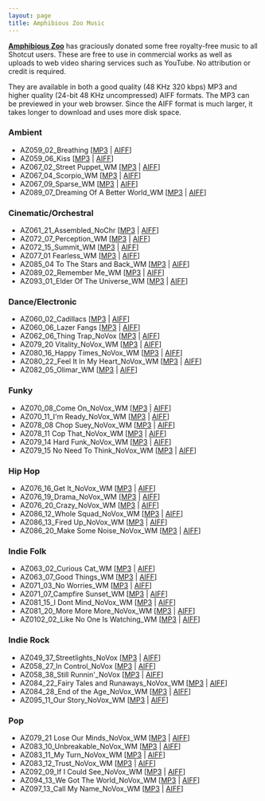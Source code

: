 ```yaml
---
layout: page
title: Amphibious Zoo Music
---
```



<!-- Shotcut Responsive -->
<ins class="adsbygoogle"
    style="display:block"
    data-ad-client="ca-pub-1305424236533187"
    data-ad-slot="3403753557"
    data-ad-format="auto"></ins>
<script>
(adsbygoogle = window.adsbygoogle || []).push({});
</script>

[**Amphibious Zoo**](https://www.amphibiouszoo.com) has graciously donated some
free royalty-free music to all Shotcut users. These are free to use in commercial
works as well as uploads to web video sharing services such as YouTube. No
attribution or credit is required.

They are available in both a good quality
(48 KHz 320 kbps) MP3 and higher quality (24-bit 48 KHz uncompressed) AIFF formats.
The MP3 can be previewed in your web browser.
Since the AIFF format is much larger, it takes longer to download and uses more disk space.

### Ambient

- AZ059_02_Breathing \[[MP3](/stockmedia/amphibious_zoo/ambient/AZ059_02_Breathing.mp3)
  | [AIFF](/stockmedia/amphibious_zoo/ambient/AZ059_02_Breathing.aif)\]
- AZ059_06_Kiss \[[MP3](/stockmedia/amphibious_zoo/ambient/AZ059_06_Kiss%20Of%20Death.mp3)
  | [AIFF](/stockmedia/amphibious_zoo/ambient/AZ059_06_Kiss%20Of%20Death.aif)\]
- AZ067_02_Street Puppet_WM \[[MP3](/stockmedia/amphibious_zoo/ambient/AZ067_02_Street%20Puppet_WM.mp3)
  | [AIFF](/stockmedia/amphibious_zoo/ambient/AZ067_02_Street%20Puppet_WM.aif)\]
- AZ067_04_Scorpio_WM \[[MP3](/stockmedia/amphibious_zoo/ambient/AZ067_04_Scorpio_WM.mp3)
  | [AIFF](/stockmedia/amphibious_zoo/ambient/AZ067_04_Scorpio_WM.aif)\]
- AZ067_09_Sparse_WM \[[MP3](/stockmedia/amphibious_zoo/ambient/AZ067_09_Sparse_WM.mp3)
  | [AIFF](/stockmedia/amphibious_zoo/ambient/AZ067_09_Sparse_WM.aif)\]
- AZ089_07_Dreaming Of A Better World_WM \[[MP3](/stockmedia/amphibious_zoo/ambient/AZ089_07_Dreaming%20Of%20A%20Better%20World_WM.mp3)
  | [AIFF](/stockmedia/amphibious_zoo/ambient/AZ089_07_Dreaming%20Of%20A%20Better%20World_WM.aif)\]

### Cinematic/Orchestral

- AZ061_21_Assembled_NoChr \[[MP3](/stockmedia/amphibious_zoo/cinematic/AZ061_21_Assembled_NoChr.mp3)
  | [AIFF](/stockmedia/amphibious_zoo/cinematic/AZ061_21_Assembled_NoChr.aif)\]
- AZ072_07_Perception_WM \[[MP3](/stockmedia/amphibious_zoo/cinematic/AZ072_07_Perception_WM.mp3)
  | [AIFF](/stockmedia/amphibious_zoo/cinematic/AZ072_07_Perception_WM.aif)\]
- AZ072_15_Summit_WM \[[MP3](/stockmedia/amphibious_zoo/cinematic/AZ072_15_Summit_WM.mp3)
  | [AIFF](/stockmedia/amphibious_zoo/cinematic/AZ072_15_Summit_WM.aif)\]
- AZ077_01 Fearless_WM \[[MP3](/stockmedia/amphibious_zoo/cinematic/AZ077_01%20Fearless_WM.mp3)
  | [AIFF](/stockmedia/amphibious_zoo/cinematic/AZ077_01%20Fearless_WM.aif)\]
- AZ085_04 To The Stars and Back_WM \[[MP3](/stockmedia/amphibious_zoo/cinematic/AZ085_04%20To%20The%20Stars%20and%20Back_WM.mp3)
  | [AIFF](/stockmedia/amphibious_zoo/cinematic/AZ085_04%20To%20The%20Stars%20and%20Back_WM.aif)\]
- AZ089_02_Remember Me_WM \[[MP3](/stockmedia/amphibious_zoo/cinematic/AZ089_02_Remember%20Me_WM.mp3)
  | [AIFF](/stockmedia/amphibious_zoo/cinematic/AZ089_02_Remember%20Me_WM.aif)\]
- AZ093_01_Elder Of The Universe_WM \[[MP3](/stockmedia/amphibious_zoo/cinematic/AZ093_01_Elder%20Of%20The%20Universe_WM.mp3)
  | [AIFF](/stockmedia/amphibious_zoo/cinematic/AZ093_01_Elder%20Of%20The%20Universe_WM.aif)\]

### Dance/Electronic

- AZ060_02_Cadillacs \[[MP3](/stockmedia/amphibious_zoo/dance/AZ060_02_Cadillacs.mp3)
  | [AIFF](/stockmedia/amphibious_zoo/dance/AZ060_02_Cadillacs.aif)\]
- AZ060_06_Lazer Fangs \[[MP3](/stockmedia/amphibious_zoo/dance/AZ060_06_Lazer%20Fangs.mp3)
  | [AIFF](/stockmedia/amphibious_zoo/dance/AZ060_06_Lazer%20Fangs.aif)\]
- AZ062_06_Thing Trap_NoVox \[[MP3](/stockmedia/amphibious_zoo/dance/AZ062_06_Thing%20Trap_NoVox.mp3)
  | [AIFF](/stockmedia/amphibious_zoo/dance/AZ062_06_Thing%20Trap_NoVox.aif)\]
- AZ079_20 Vitality_NoVox_WM \[[MP3](/stockmedia/amphibious_zoo/dance/AZ079_20%20Vitality_NoVox_WM.mp3)
  | [AIFF](/stockmedia/amphibious_zoo/dance/AZ079_20%20Vitality_NoVox_WM.aif)\]
- AZ080_16_Happy Times_NoVox_WM \[[MP3](/stockmedia/amphibious_zoo/dance/AZ080_16_Happy%20Times_NoVox_WM.mp3)
  | [AIFF](/stockmedia/amphibious_zoo/dance/AZ080_16_Happy%20Times_NoVox_WM.aif)\]
- AZ080_22_Feel It In My Heart_NoVox_WM \[[MP3](/stockmedia/amphibious_zoo/dance/AZ080_22_Feel%20It%20In%20My%20Heart_NoVox_WM.mp3)
  | [AIFF](/stockmedia/amphibious_zoo/dance/AZ080_22_Feel%20It%20In%20My%20Heart_NoVox_WM.aif)\]
- AZ082_05_Olimar_WM \[[MP3](/stockmedia/amphibious_zoo/dance/AZ082_05_Olimar_WM.mp3)
  | [AIFF](/stockmedia/amphibious_zoo/dance/AZ082_05_Olimar_WM.aif)\]

<!-- Shotcut Responsive -->
<ins class="adsbygoogle"
    style="display:block"
    data-ad-client="ca-pub-1305424236533187"
    data-ad-slot="3403753557"
    data-ad-format="auto"></ins>
<script>
(adsbygoogle = window.adsbygoogle || []).push({});
</script>

### Funky

- AZ070_08_Come On_NoVox_WM \[[MP3](/stockmedia/amphibious_zoo/funky/AZ070_08_Come%20On_NoVox_WM.mp3)
  | [AIFF](/stockmedia/amphibious_zoo/funky/AZ070_08_Come%20On_NoVox_WM.aif)\]
- AZ070_11_I'm Ready_NoVox_WM \[[MP3](/stockmedia/amphibious_zoo/funky/AZ070_11_I'm%20Ready_NoVox_WM.mp3)
  | [AIFF](/stockmedia/amphibious_zoo/funky/AZ070_11_I'm%20Ready_NoVox_WM.aif)\]
- AZ078_08 Chop Suey_NoVox_WM \[[MP3](/stockmedia/amphibious_zoo/funky/AZ078_08%20Chop%20Suey_NoVox_WM.mp3)
  | [AIFF](/stockmedia/amphibious_zoo/funky/AZ078_08%20Chop%20Suey_NoVox_WM.aif)\]
- AZ078_11 Cop That_NoVox_WM \[[MP3](/stockmedia/amphibious_zoo/funky/AZ078_11%20Cop%20That_NoVox_WM.mp3)
  | [AIFF](/stockmedia/amphibious_zoo/funky/AZ078_11%20Cop%20That_NoVox_WM.aif)\]
- AZ079_14 Hard Funk_NoVox_WM \[[MP3](/stockmedia/amphibious_zoo/funky/AZ079_14%20Hard%20Funk_NoVox_WM.mp3)
  | [AIFF](/stockmedia/amphibious_zoo/funky/AZ079_14%20Hard%20Funk_NoVox_WM.aif)\]
- AZ079_15 No Need To Think_NoVox_WM \[[MP3](/stockmedia/amphibious_zoo/funky/AZ079_15%20No%20Need%20To%20Think_NoVox_WM.mp3)
  | [AIFF](/stockmedia/amphibious_zoo/funky/AZ079_15%20No%20Need%20To%20Think_NoVox_WM.aif)\]

### Hip Hop

- AZ076_16_Get It_NoVox_WM \[[MP3](/stockmedia/amphibious_zoo/hiphop/AZ076_16_Get%20It_NoVox_WM.mp3)
  | [AIFF](/stockmedia/amphibious_zoo/hiphop/AZ076_16_Get%20It_NoVox_WM.aif)\]
- AZ076_19_Drama_NoVox_WM \[[MP3](/stockmedia/amphibious_zoo/hiphop/AZ076_19_Drama_NoVox_WM.mp3)
  | [AIFF](/stockmedia/amphibious_zoo/hiphop/AZ076_19_Drama_NoVox_WM.aif)\]
- AZ076_20_Crazy_NoVox_WM \[[MP3](/stockmedia/amphibious_zoo/hiphop/AZ076_20_Crazy_NoVox_WM.mp3)
  | [AIFF](/stockmedia/amphibious_zoo/hiphop/AZ076_20_Crazy_NoVox_WM.aif)\]
- AZ086_12_Whole Squad_NoVox_WM \[[MP3](/stockmedia/amphibious_zoo/hiphop/AZ086_12_Whole%20Squad_NoVox_WM.mp3)
  | [AIFF](/stockmedia/amphibious_zoo/hiphop/AZ086_12_Whole%20Squad_NoVox_WM.aif)\]
- AZ086_13_Fired Up_NoVox_WM \[[MP3](/stockmedia/amphibious_zoo/hiphop/AZ086_13_Fired%20Up_NoVox_WM.mp3)
  | [AIFF](/stockmedia/amphibious_zoo/hiphop/AZ086_13_Fired%20Up_NoVox_WM.aif)\]
- AZ086_20_Make Some Noise_NoVox_WM \[[MP3](/stockmedia/amphibious_zoo/hiphop/AZ086_20_Make%20Some%20Noise_NoVox_WM.mp3)
  | [AIFF](/stockmedia/amphibious_zoo/hiphop/AZ086_20_Make%20Some%20Noise_NoVox_WM.aif)\]

### Indie Folk

- AZ063_02_Curious Cat_WM \[[MP3](/stockmedia/amphibious_zoo/folk/AZ063_02_Curious%20Cat_WM.mp3)
  | [AIFF](/stockmedia/amphibious_zoo/folk/AZ063_02_Curious%20Cat_WM.aif)\]
- AZ063_07_Good Things_WM \[[MP3](/stockmedia/amphibious_zoo/folk/AZ063_07_Good%20Things_WM.mp3)
  | [AIFF](/stockmedia/amphibious_zoo/folk/AZ063_07_Good%20Things_WM.aif)\]
- AZ071_03_No Worries_WM \[[MP3](/stockmedia/amphibious_zoo/folk/AZ071_03_No%20Worries_WM.mp3)
  | [AIFF](/stockmedia/amphibious_zoo/folk/AZ071_03_No%20Worries_WM.aif)\]
- AZ071_07_Campfire Sunset_WM \[[MP3](/stockmedia/amphibious_zoo/folk/AZ071_07_Campfire%20Sunset_WM.mp3)
  | [AIFF](/stockmedia/amphibious_zoo/folk/AZ071_07_Campfire%20Sunset_WM.aif)\]
- AZ081_15_I Dont Mind_NoVox_WM \[[MP3](/stockmedia/amphibious_zoo/folk/AZ081_15_I%20Dont%20Mind_NoVox_WM.mp3)
  | [AIFF](/stockmedia/amphibious_zoo/folk/AZ081_15_I%20Dont%20Mind_NoVox_WM.aif)\]
- AZ081_20_More More More_NoVox_WM \[[MP3](/stockmedia/amphibious_zoo/folk/AZ081_20_More%20More%20More_NoVox_WM.mp3)
  | [AIFF](/stockmedia/amphibious_zoo/folk/AZ081_20_More%20More%20More_NoVox_WM.aif)\]
- AZ0102_02_Like No One Is Watching_WM \[[MP3](/stockmedia/amphibious_zoo/folk/AZ0102_02_Like%20No%20One%20Is%20Watching_WM.mp3)
  | [AIFF](/stockmedia/amphibious_zoo/folk/AZ0102_02_Like%20No%20One%20Is%20Watching_WM.aif)\]

<!-- Shotcut Responsive -->
<ins class="adsbygoogle"
    style="display:block"
    data-ad-client="ca-pub-1305424236533187"
    data-ad-slot="3403753557"
    data-ad-format="auto"></ins>
<script>
(adsbygoogle = window.adsbygoogle || []).push({});
</script>

### Indie Rock

- AZ049_37_Streetlights_NoVox \[[MP3](/stockmedia/amphibious_zoo/indie/AZ049_37_Streetlights_NoVox.mp3)
  | [AIFF](/stockmedia/amphibious_zoo/indie/AZ049_37_Streetlights_NoVox.aif)\]
- AZ058_27_In Control_NoVox \[[MP3](/stockmedia/amphibious_zoo/indie/AZ058_27_In%20Control_NoVox.mp3)
  | [AIFF](/stockmedia/amphibious_zoo/indie/AZ058_27_In%20Control_NoVox.aif)\]
- AZ058_38_Still Runnin'_NoVox \[[MP3](/stockmedia/amphibious_zoo/indie/AZ058_38_Still%20Runnin'_NoVox.mp3)
  | [AIFF](/stockmedia/amphibious_zoo/indie/AZ058_38_Still%20Runnin'_NoVox.aif)\]
- AZ084_22_Fairy Tales and Runaways_NoVox_WM \[[MP3](/stockmedia/amphibious_zoo/indie/AZ084_22_Fairy%20Tales%20and%20Runaways_NoVox_WM.mp3)
  | [AIFF](/stockmedia/amphibious_zoo/indie/AZ084_22_Fairy%20Tales%20and%20Runaways_NoVox_WM.aif)\]
- AZ084_28_End of the Age_NoVox_WM \[[MP3](/stockmedia/amphibious_zoo/indie/AZ084_28_End%20of%20the%20Age_NoVox_WM.mp3)
  | [AIFF](/stockmedia/amphibious_zoo/indie/AZ084_28_End%20of%20the%20Age_NoVox_WM.aif)\]
- AZ095_11_Our Story_NoVox_WM \[[MP3](/stockmedia/amphibious_zoo/indie/AZ095_11_Our%20Story_NoVox_WM.mp3)
  | [AIFF](/stockmedia/amphibious_zoo/indie/AZ095_11_Our%20Story_NoVox_WM.aif)\]

### Pop

- AZ079_21 Lose Our Minds_NoVox_WM \[[MP3](/stockmedia/amphibious_zoo/pop/AZ079_21%20Lose%20Our%20Minds_NoVox_WM.mp3)
  | [AIFF](/stockmedia/amphibious_zoo/pop/AZ079_21%20Lose%20Our%20Minds_NoVox_WM.aif)\]
- AZ083_10_Unbreakable_NoVox_WM \[[MP3](/stockmedia/amphibious_zoo/pop/AZ083_10_Unbreakable_NoVox_WM.mp3)
  | [AIFF](/stockmedia/amphibious_zoo/pop/AZ083_10_Unbreakable_NoVox_WM.aif)\]
- AZ083_11_My Turn_NoVox_WM \[[MP3](/stockmedia/amphibious_zoo/pop/AZ083_11_My%20Turn_NoVox_WM.mp3)
  | [AIFF](/stockmedia/amphibious_zoo/pop/AZ083_11_My%20Turn_NoVox_WM.aif)\]
- AZ083_12_Trust_NoVox_WM \[[MP3](/stockmedia/amphibious_zoo/pop/AZ083_12_Trust_NoVox_WM.mp3)
  | [AIFF](/stockmedia/amphibious_zoo/pop/AZ083_12_Trust_NoVox_WM.aif)\]
- AZ092_09_If I Could See_NoVox_WM \[[MP3](/stockmedia/amphibious_zoo/pop/AZ092_09_If%20I%20Could%20See_NoVox_WM.mp3)
  | [AIFF](/stockmedia/amphibious_zoo/pop/AZ092_09_If%20I%20Could%20See_NoVox_WM.aif)\]
- AZ094_13_We Got The World_NoVox_WM \[[MP3](/stockmedia/amphibious_zoo/pop/AZ094_13_We%20Got%20The%20World_NoVox_WM.mp3)
  | [AIFF](/stockmedia/amphibious_zoo/pop/AZ094_13_We%20Got%20The%20World_NoVox_WM.aif)\]
- AZ097_13_Call My Name_NoVox_WM \[[MP3](/stockmedia/amphibious_zoo/pop/AZ097_13_Call%20My%20Name_NoVox_WM.mp3)
  | [AIFF](/stockmedia/amphibious_zoo/pop/AZ097_13_Call%20My%20Name_NoVox_WM.aif)\]

